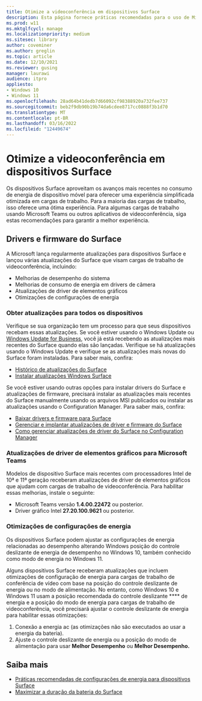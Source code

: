 ```yaml
---
title: Otimize a videoconferência em dispositivos Surface
description: Esta página fornece práticas recomendadas para o uso de Microsoft Teams e outras soluções de videoconferência em dispositivos Surface
ms.prod: w11
ms.mktglfcycl: manage
ms.localizationpriority: medium
ms.sitesec: library
author: coveminer
ms.author: greglin
ms.topic: article
ms.date: 12/10/2021
ms.reviewer: gusing
manager: laurawi
audience: itpro
appliesto:
- Windows 10
- Windows 11
ms.openlocfilehash: 28ad64b41dedb7d66092cf98388920a732fee737
ms.sourcegitcommit: beb2f9db90b19b74da6cdee8717cc0888f3b1d70
ms.translationtype: MT
ms.contentlocale: pt-BR
ms.lasthandoff: 03/16/2022
ms.locfileid: "12449674"
---
```

# <a name="optimize-video-conferencing-on-surface-devices"></a>Otimize a videoconferência em dispositivos Surface

Os dispositivos Surface aproveitam os avanços mais recentes no consumo de energia de dispositivo móvel para oferecer uma experiência simplificada otimizada em cargas de trabalho. Para a maioria das cargas de trabalho, isso oferece uma ótima experiência. Para algumas cargas de trabalho usando Microsoft Teams ou outros aplicativos de videoconferência, siga estas recomendações para garantir a melhor experiência.

## <a name="surface-drivers-and-firmware"></a>Drivers e firmware do Surface

A Microsoft lança regularmente atualizações para dispositivos Surface e lançou várias atualizações do Surface que visam cargas de trabalho de videoconferência, incluindo:

- Melhorias de desempenho do sistema
- Melhorias de consumo de energia em drivers de câmera
- Atualizações de driver de elementos gráficos
- Otimizações de configurações de energia

### <a name="get-updates-to-all-devices"></a>Obter atualizações para todos os dispositivos

Verifique se sua organização tem um processo para que seus dispositivos recebam essas atualizações. Se você estiver usando o Windows Update ou [Windows Update for Business](/windows/deployment/update/waas-manage-updates-wufb), você já está recebendo as atualizações mais recentes do Surface quando elas são lançadas. Verifique se há atualizações usando o Windows Update e verifique se as atualizações mais novas do Surface foram instaladas. Para saber mais, confira:

- [Histórico de atualizações do Surface](https://www.microsoft.com/surface/support/install-update-activate/surface-update-history)
- [Instalar atualizações Windows Surface](https://www.microsoft.com/surface/support/performance-and-maintenance/install-software-updates-for-surface?)

Se você estiver usando outras opções para instalar drivers do Surface e atualizações de firmware, precisará instalar as atualizações mais recentes do Surface manualmente usando os arquivos MSI publicados ou instalar as atualizações usando o Configuration Manager. Para saber mais, confira:

- [Baixar drivers e firmware para Surface](https://support.microsoft.com/help/4023482)
- [Gerenciar e implantar atualizações de driver e firmware do Surface](manage-surface-driver-and-firmware-updates.md)
- [Como gerenciar atualizações de driver do Surface no Configuration Manager](https://support.microsoft.com/help/4098906)

### <a name="graphics-driver-updates-for-microsoft-teams"></a>Atualizações de driver de elementos gráficos para Microsoft Teams

Modelos de dispositivo Surface mais recentes com processadores Intel de 10ª e 11ª geração receberam atualizações de driver de elementos gráficos que ajudam com cargas de trabalho de videoconferência. Para habilitar essas melhorias, instale o seguinte:

- Microsoft Teams versão **1.4.00.22472** ou posterior.
- Driver gráfico Intel **27.20.100.9621** ou posterior.

### <a name="power-settings-optimizations"></a>Otimizações de configurações de energia

Os dispositivos Surface podem ajustar as configurações de energia relacionadas ao desempenho alterando Windows posição do controle deslizante de energia de desempenho no Windows 10, também conhecido como modo de energia no Windows 11.

Alguns dispositivos Surface receberam atualizações que incluem otimizações de configuração de energia para cargas de trabalho de conferência de vídeo com base na posição do controle deslizante de energia ou no modo de alimentação. No entanto, como Windows 10 e Windows 11 usam a posição recomendada do controle deslizante **** de energia e a posição do modo de energia para cargas de trabalho de videoconferência, você precisará ajustar o controle deslizante de energia para habilitar essas otimizações:

1. Conexão a energia ac (as otimizações não são executados ao usar a energia da bateria).  
2. Ajuste o controle deslizante de energia ou a posição do modo de alimentação para usar **Melhor Desempenho** ou **Melhor Desempenho.**

## <a name="learn-more"></a>Saiba mais

- [Práticas recomendadas de configurações de energia para dispositivos Surface](maintain-optimal-power-settings-on-surface-devices.md)
- [Maximizar a duração da bateria do Surface](https://support.microsoft.com/surface/maximize-your-surface-battery-life-45479867-a7fa-33dd-fc4d-6762e9b3b11a)
